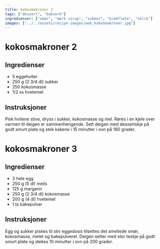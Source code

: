 ```yaml
---
title: kokosmakroner 2
tags: ["dessert", "bakverk"]
ingredienser: ["smør", "mørk sirup", "sukker", "kremfløte", "nelik"]
images: ["../../assets/recipe-images/web_kokosmakroner.jpg"]
---
```


# kokosmakroner 2

## Ingredienser

- 5 eggehviter
- 250 g (2 3/4 dl) sukker
- 250 kokosmasse
- 1/2 ss hvetemel

## Instruksjoner

Pisk hvitene stive, dryss i sukker, kokosmasse og mel. Røres i en kjele over varmen til deigen er sammenhengende. Sett deigen med dessertskje på godt smurt plate og stek kakene i 15 minutter i ovn på 180 grader.

# kokosmakroner 3

## Ingredienser

- 3 hele egg
- 250 g (5 dl) melis
- 125 g margarin
- 250 g (2 3/4 dl) kokosmasse
- 200 g (4 dl) hvetemel
- 1 ts bakepulver

## Instruksjoner

Egg og sukker piskes til stiv eggedosis tilsettes det smeltede smør, kokosmasse, melet og bakepulveret. Deigen setter med stor teskje på godt smurt plate og stekes 10 minutter i ovn på 200 grader.
